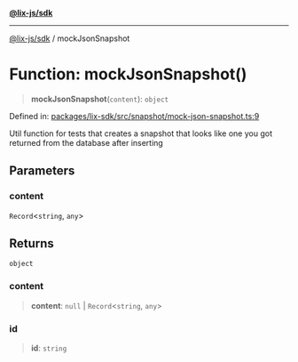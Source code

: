 [**@lix-js/sdk**](../README.md)

***

[@lix-js/sdk](../README.md) / mockJsonSnapshot

# Function: mockJsonSnapshot()

> **mockJsonSnapshot**(`content`): `object`

Defined in: [packages/lix-sdk/src/snapshot/mock-json-snapshot.ts:9](https://github.com/opral/monorepo/blob/cf4299047f63a84de437bf67ff42fca1baa00869/packages/lix-sdk/src/snapshot/mock-json-snapshot.ts#L9)

Util function for tests that creates a snapshot that looks like one you got returned from the database after inserting

## Parameters

### content

`Record`\<`string`, `any`\>

## Returns

`object`

### content

> **content**: `null` \| `Record`\<`string`, `any`\>

### id

> **id**: `string`
